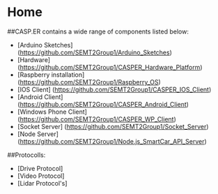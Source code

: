 # Home

##CASP.ER contains a wide range of components listed below:
* [Arduino Sketches]       (https://github.com/SEMT2Group1/Arduino_Sketches)
* [Hardware]               (https://github.com/SEMT2Group1/CASPER_Hardware_Platform)
* [Raspberry installation] (https://github.com/SEMT2Group1/Raspberry_OS)
* [IOS Client]             (https://github.com/SEMT2Group1/CASPER_IOS_Client)
* [Android Client]         (https://github.com/SEMT2Group1/CASPER_Android_Client)
* [Windows Phone Client]   (https://github.com/SEMT2Group1/CASPER_WP_Client)
* [Socket Server]          (https://github.com/SEMT2Group1/Socket_Server)
* [Node Server]            (https://github.com/SEMT2Group1/Node.js_SmartCar_API_Server)

##Protocolls:
* [Drive Protocol]
* [Video Protocol]
* [Lidar Protocol's]

